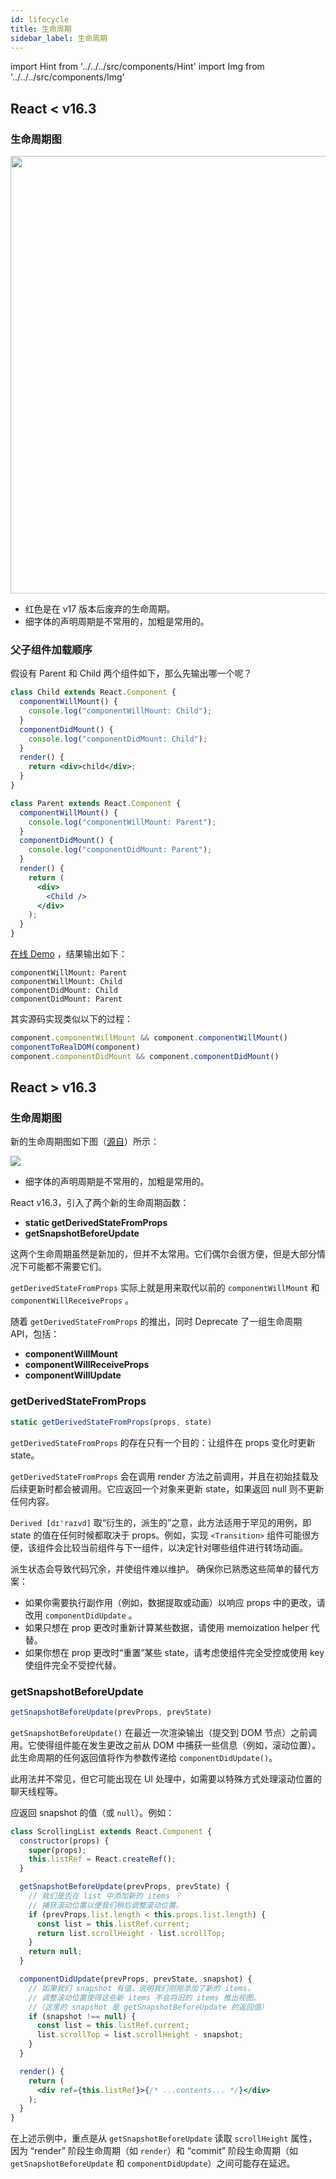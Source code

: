 ```yaml
---
id: lifecycle
title: 生命周期
sidebar_label: 生命周期
---
```


import Hint from '../../../src/components/Hint'
import Img from '../../../src/components/Img'

## React < v16.3

### 生命周期图

<Img width="700" legend="图：React < v16.3 生命周期图" src='https://cosmos-x.oss-cn-hangzhou.aliyuncs.com/WGGaWn.png'/>

- 红色是在 v17 版本后废弃的生命周期。
- 细字体的声明周期是不常用的，加粗是常用的。

### 父子组件加载顺序

假设有 Parent 和 Child 两个组件如下，那么先输出哪一个呢？

```jsx
class Child extends React.Component {
  componentWillMount() {
    console.log("componentWillMount: Child");
  }
  componentDidMount() {
    console.log("componentDidMount: Child");
  }
  render() {
    return <div>child</div>;
  }
}

class Parent extends React.Component {
  componentWillMount() {
    console.log("componentWillMount: Parent");
  }
  componentDidMount() {
    console.log("componentDidMount: Parent");
  }
  render() {
    return (
      <div>
        <Child />
      </div>
    );
  }
}
```

[在线 Demo](https://codesandbox.io/s/parent-child-lifecycle-fkkrg) ，结果输出如下：

```text
componentWillMount: Parent
componentWillMount: Child
componentDidMount: Child
componentDidMount: Parent
```

其实源码实现类似以下的过程：

```js
component.componentWillMount && component.componentWillMount()
componentToRealDOM(component)
component.componentDidMount && component.componentDidMount()
```

## React > v16.3

### 生命周期图

新的生命周期图如下图（[源自](https://github.com/wojtekmaj/react-lifecycle-methods-diagram)）所示：

<Img legend="图：React > v16.3 生命周期图" src='https://cosmos-x.oss-cn-hangzhou.aliyuncs.com/n5LYwH.png'/>

- 细字体的声明周期是不常用的，加粗是常用的。

React v16.3，引入了两个新的生命周期函数：

* **static getDerivedStateFromProps**
* **getSnapshotBeforeUpdate**

这两个生命周期虽然是新加的，但并不太常用。它们偶尔会很方便，但是大部分情况下可能都不需要它们。

<Hint type="tip">`getDerivedStateFromProps` 实际上就是用来取代以前的 `componentWillMount` 和 `componentWillReceiveProps` 。</Hint>

随着 `getDerivedStateFromProps` 的推出，同时 Deprecate 了一组生命周期 API，包括：

- **componentWillMount**
- **componentWillReceiveProps**
- **componentWillUpdate**

### getDerivedStateFromProps

```js
static getDerivedStateFromProps(props, state)
```

<Hint type="tip">`getDerivedStateFromProps` 的存在只有一个目的：让组件在 props 变化时更新 state。</Hint>

`getDerivedStateFromProps` 会在调用 render 方法之前调用，并且在初始挂载及后续更新时都会被调用。它应返回一个对象来更新 state，如果返回 null 则不更新任何内容。

`Derived [dɪ'raɪvd]` 取“衍生的，派生的”之意，此方法适用于罕见的用例，即 state 的值在任何时候都取决于 props。例如，实现 `<Transition>` 组件可能很方便，该组件会比较当前组件与下一组件，以决定针对哪些组件进行转场动画。

派生状态会导致代码冗余，并使组件难以维护。 确保你已熟悉这些简单的替代方案：

- 如果你需要执行副作用（例如，数据提取或动画）以响应 props 中的更改，请改用 `componentDidUpdate` 。
- 如果只想在 prop 更改时重新计算某些数据，请使用 memoization helper 代替。
- 如果你想在 prop 更改时“重置”某些 state，请考虑使组件完全受控或使用 key 使组件完全不受控代替。

### getSnapshotBeforeUpdate

```js
getSnapshotBeforeUpdate(prevProps, prevState)
```

`getSnapshotBeforeUpdate()` 在最近一次渲染输出（提交到 DOM 节点）之前调用。它使得组件能在发生更改之前从 DOM 中捕获一些信息（例如，滚动位置）。此生命周期的任何返回值将作为参数传递给 `componentDidUpdate()`。

此用法并不常见，但它可能出现在 UI 处理中，如需要以特殊方式处理滚动位置的聊天线程等。

应返回 snapshot 的值（或 `null`）。例如：

```jsx
class ScrollingList extends React.Component {
  constructor(props) {
    super(props);
    this.listRef = React.createRef();
  }

  getSnapshotBeforeUpdate(prevProps, prevState) {
    // 我们是否在 list 中添加新的 items ？
    // 捕获滚动​​位置以便我们稍后调整滚动位置。
    if (prevProps.list.length < this.props.list.length) {
      const list = this.listRef.current;
      return list.scrollHeight - list.scrollTop;
    }
    return null;
  }

  componentDidUpdate(prevProps, prevState, snapshot) {
    // 如果我们 snapshot 有值，说明我们刚刚添加了新的 items，
    // 调整滚动位置使得这些新 items 不会将旧的 items 推出视图。
    //（这里的 snapshot 是 getSnapshotBeforeUpdate 的返回值）
    if (snapshot !== null) {
      const list = this.listRef.current;
      list.scrollTop = list.scrollHeight - snapshot;
    }
  }

  render() {
    return (
      <div ref={this.listRef}>{/* ...contents... */}</div>
    );
  }
}
```

在上述示例中，重点是从 `getSnapshotBeforeUpdate` 读取 `scrollHeight` 属性，因为 “render” 阶段生命周期（如 `render`）和 “commit” 阶段生命周期（如 `getSnapshotBeforeUpdate` 和 `componentDidUpdate`）之间可能存在延迟。

